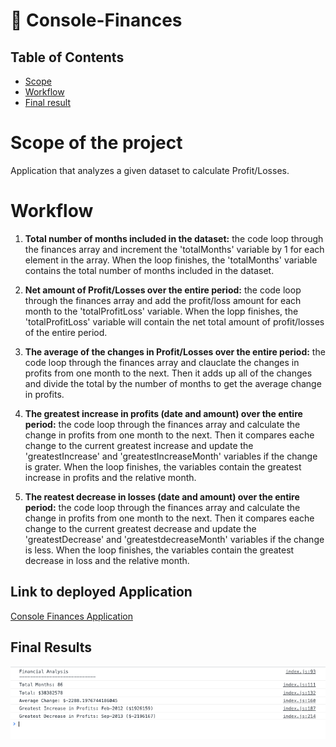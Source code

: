 # 💸 Console-Finances

## Table of Contents
- [Scope](#scope-of-project)
- [Workflow](#workflow)
- [Final result](#final-results)

# Scope of the project
Application that analyzes a given dataset to calculate Profit/Losses.

# Workflow
1. **Total number of months included in the dataset:** the code loop through the finances array and increment the 'totalMonths' variable by 1 for each element in the array. When the loop finishes, the 'totalMonths' variable contains the total number of months included in the dataset.

2. **Net amount of Profit/Losses over the entire period:** the code loop through the finances array and add the profit/loss amount for each month to the 'totalProfitLoss' variable. When the lopp finishes, the 'totalProfitLoss' variable will contain the net total amount of profit/losses of the entire period.

3. **The average of the changes in Profit/Losses over the entire period:** the code loop through the finances array and clauclate the changes in profits from one month to the next. Then it adds up all of the changes and divide the total by the number of months to get the average change in profits.

4. **The greatest increase in profits (date and amount) over the entire period:** the code loop through the finances array and calculate the change in profits from one month to the next. Then it compares eache change to the current greatest increase and update the 'greatestIncrease' and 'greatestIncreaseMonth' variables if the change is grater. When the loop finishes, the variables contain the greatest increase in profits and the relative month. 

5. **The reatest decrease in losses (date and amount) over the entire period:** the code loop through the finances array and calculate the change in profits from one month to the next. Then it compares eache change to the current greatest decrease and update the 'greatestDecrease' and 'greatestdecreaseMonth' variables if the change is less. When the loop finishes, the variables contain the greatest decrease in loss and the relative month. 

## Link to deployed Application
[Console Finances Application](https://clelia-m.github.io/Console-Finances/)

## Final Results
![Console Finance Last Results](https://github.com/Clelia-M/Console-Finances/blob/7cbde3d1c2648457439020d3ebb77ea17f74b9e9/Console-Finances%20results.png)
